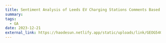 ```yaml
---
title: Sentiment Analysis of Leeds EV Charging Stations Comments Based on Zap-Map
summary: 
tags:
  - GA
date: 2023-12-21
external_link: https://haodesun.netlify.app/static/uploads/link/GEOG5405M.html
---
```

